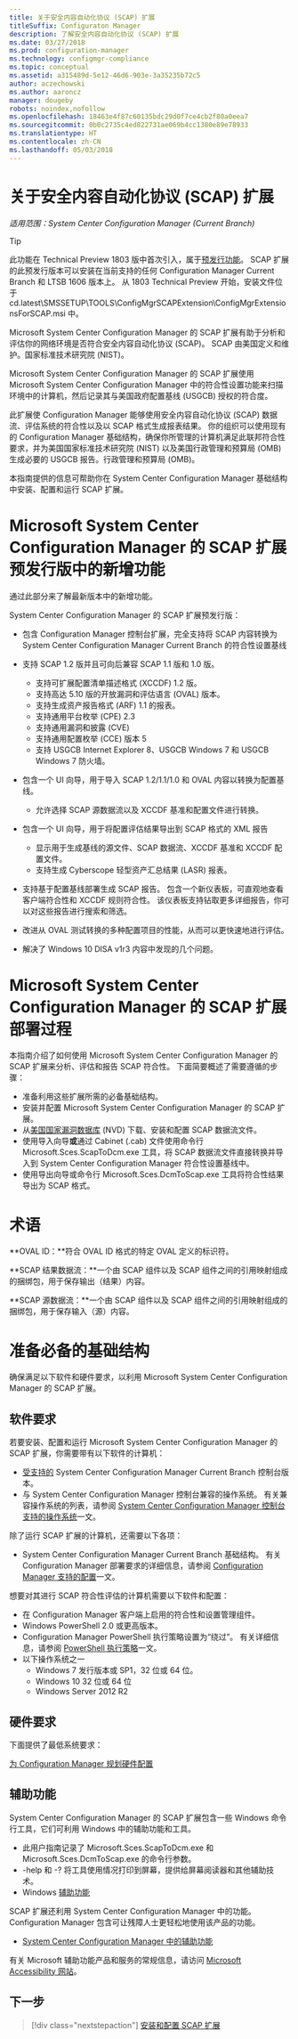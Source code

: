```yaml
---
title: 关于安全内容自动化协议 (SCAP) 扩展
titleSuffix: Configuraton Manager
description: 了解安全内容自动化协议 (SCAP) 扩展
ms.date: 03/27/2018
ms.prod: configuration-manager
ms.technology: configmgr-compliance
ms.topic: conceptual
ms.assetid: a315489d-5e12-46d6-903e-3a35235b72c5
author: aczechowski
ms.author: aaroncz
manager: dougeby
robots: noindex,nofollow
ms.openlocfilehash: 18463e4f87c60135bdc29d0f7ce4cb2f80a0eea7
ms.sourcegitcommit: 0b0c2735c4ed822731ae069b4cc1380e89e78933
ms.translationtype: HT
ms.contentlocale: zh-CN
ms.lasthandoff: 05/03/2018
---
```

# <a name="about-the-security-content-automation-protocol-scap-extensions"></a>关于安全内容自动化协议 (SCAP) 扩展

*适用范围：System Center Configuration Manager (Current Branch)*

> [!Tip]  
> 此功能在 Technical Preview 1803 版中首次引入，属于[预发行功能](/sccm/core/servers/manage/pre-release-features)。 SCAP 扩展的此预发行版本可以安装在当前支持的任何 Configuration Manager Current Branch 和 LTSB 1606 版本上。 从 1803 Technical Preview 开始，安装文件位于 cd.latest\SMSSETUP\TOOLS\ConfigMgrSCAPExtension\ConfigMgrExtensionsForSCAP.msi 中。 

Microsoft System Center Configuration Manager 的 SCAP 扩展有助于分析和评估你的网络环境是否符合安全内容自动化协议 (SCAP)。 SCAP 由美国定义和维护。国家标准技术研究院 (NIST)。

Microsoft System Center Configuration Manager 的 SCAP 扩展使用 Microsoft System Center Configuration Manager 中的符合性设置功能来扫描环境中的计算机，然后记录其与美国政府配置基线 (USGCB) 授权的符合度。

此扩展使 Configuration Manager 能够使用安全内容自动化协议 (SCAP) 数据流、评估系统的符合性以及以 SCAP 格式生成报表结果。 你的组织可以使用现有的 Configuration Manager 基础结构，确保你所管理的计算机满足此联邦符合性要求，并为美国国家标准技术研究院 (NIST) 以及美国行政管理和预算局 (OMB) 生成必要的 USGCB 报告。行政管理和预算局 (OMB)。

本指南提供的信息可帮助你在 System Center Configuration Manager 基础结构中安装、配置和运行 SCAP 扩展。



# <a name="what39s-new-in-scap-extensions-prerelease-for-microsoft-system-center-configuration-manager"></a>Microsoft System Center Configuration Manager 的 SCAP 扩展预发行版中的新增功能

通过此部分来了解最新版本中的新增功能。

System Center Configuration Manager 的 SCAP 扩展预发行版：

- 包含 Configuration Manager 控制台扩展，完全支持将 SCAP 内容转换为 System Center Configuration Manager Current Branch 的符合性设置基线
- 支持 SCAP 1.2 版并且可向后兼容 SCAP 1.1 版和 1.0 版。


  - 支持可扩展配置清单描述格式 (XCCDF) 1.2 版。
  - 支持高达 5.10 版的开放漏洞和评估语言 (OVAL) 版本。
  - 支持生成资产报告格式 (ARF) 1.1 的报表。
  - 支持通用平台枚举 (CPE) 2.3
  - 支持通用漏洞和披露 (CVE)
  - 支持通用配置枚举 (CCE) 版本 5
  - 支持 USGCB Internet Explorer 8、USGCB Windows 7 和 USGCB Windows 7 防火墙。

- 包含一个 UI 向导，用于导入 SCAP 1.2/1.1/1.0 和 OVAL 内容以转换为配置基线。


  - 允许选择 SCAP 源数据流以及 XCCDF 基准和配置文件进行转换。

- 包含一个 UI 向导，用于将配置评估结果导出到 SCAP 格式的 XML 报告


  - 显示用于生成基线的源文件、SCAP 数据流、XCCDF 基准和 XCCDF 配置文件。
  - 支持生成 Cyberscope 轻型资产汇总结果 (LASR) 报表。

- 支持基于配置基线部署生成 SCAP 报告。 包含一个新仪表板，可直观地查看客户端符合性和 XCCDF 规则符合性。 该仪表板支持钻取更多详细报告，你可以对这些报告进行搜索和筛选。
- 改进从 OVAL 测试转换的多种配置项目的性能，从而可以更快速地进行评估。

- 解决了 Windows 10 DISA v1r3 内容中发现的几个问题。

# <a name="scap-extensions-for-microsoft-system-center-configuration-manager-deployment-process"></a>Microsoft System Center Configuration Manager 的 SCAP 扩展部署过程

本指南介绍了如何使用 Microsoft System Center Configuration Manager 的 SCAP 扩展来分析、评估和报告 SCAP 符合性。 下面简要概述了需要遵循的步骤：

- 准备利用这些扩展所需的必备基础结构。
- 安装并配置 Microsoft System Center Configuration Manager 的 SCAP 扩展。
- 从[美国国家漏洞数据库](http://nvd.nist.gov) (NVD) 下载、安装和配置 SCAP 数据流文件。
- 使用导入向导**或**通过 Cabinet (.cab) 文件使用命令行 Microsoft.Sces.ScapToDcm.exe 工具，将 SCAP 数据流文件直接转换并导入到 System Center Configuration Manager 符合性设置基线中。
- 使用导出向导或命令行 Microsoft.Sces.DcmToScap.exe 工具将符合性结果导出为 SCAP 格式。

# <a name="terms"></a>术语

**OVAL ID：**符合 OVAL ID 格式的特定 OVAL 定义的标识符。

**SCAP 结果数据流：**一个由 SCAP 组件以及 SCAP 组件之间的引用映射组成的捆绑包，用于保存输出（结果）内容。

**SCAP 源数据流：**一个由 SCAP 组件以及 SCAP 组件之间的引用映射组成的捆绑包，用于保存输入（源）内容。

# <a name="prepare-the-prerequisite-infrastructure"></a>准备必备的基础结构

确保满足以下软件和硬件要求，以利用 Microsoft System Center Configuration Manager 的 SCAP 扩展。

## <a name="software-requirements"></a>软件要求

若要安装、配置和运行 Microsoft System Center Configuration Manager 的 SCAP 扩展，你需要带有以下软件的计算机：

- [受支持的](/sccm/core/servers/manage/current-branch-versions-supported) System Center Configuration Manager Current Branch 控制台版本。
- 与 System Center Configuration Manager 控制台兼容的操作系统。 有关兼容操作系统的列表，请参阅 [System Center Configuration Manager 控制台支持的操作系统](/sccm/core/plan-design/configs/supported-operating-systems-consoles)一文。

除了运行 SCAP 扩展的计算机，还需要以下各项：

- System Center Configuration Manager Current Branch 基础结构。 有关 Configuration Manager 部署要求的详细信息，请参阅 [Configuration Manager 支持的配置](/sccm/core/plan-design/configs/supported-configurations)一文。

想要对其进行 SCAP 符合性评估的计算机需要以下软件和配置：

- 在 Configuration Manager 客户端上启用的符合性和设置管理组件。
- Windows PowerShell 2.0 或更高版本。
- Configuration Manager PowerShell 执行策略设置为“绕过”。 有关详细信息，请参阅 [PowerShell 执行策略](/sccm/core/clients/deploy/about-client-settings#computer-agent)一文。
- 以下操作系统之一
  - Windows 7 发行版本或 SP1，32 位或 64 位。
  - Windows 10 32 位或 64 位
  - Windows Server 2012 R2

## <a name="hardware-requirements"></a>硬件要求

下面提供了最低系统要求：

[为 Configuration Manager 规划硬件配置](/sccm/core/plan-design/configs/recommended-hardware)



## <a name="accessibility-features"></a>辅助功能

System Center Configuration Manager 的 SCAP 扩展包含一些 Windows 命令行工具，它们可利用 Windows 中的辅助功能和工具。

- 此用户指南记录了 Microsoft.Sces.ScapToDcm.exe 和 Microsoft.Sces.DcmToScap.exe 的命令行参数。
- -help 和 -? 将工具使用情况打印到屏幕，提供给屏幕阅读器和其他辅助技术。
- Windows [辅助功能](http://windows.microsoft.com/windows/help/accessibility)

SCAP 扩展还利用 System Center Configuration Manager 中的功能。  Configuration Manager 包含可让残障人士更轻松地使用该产品的功能。

- [System Center Configuration Manager 中的辅助功能](/sccm/core/understand/accessibility-features)

有关 Microsoft 辅助功能产品和服务的常规信息，请访问 [Microsoft Accessibility 网站](http://go.microsoft.com/fwlink/p/?LinkId=9212)。

## <a name="next-step"></a>下一步
> [!div class="nextstepaction"]
> [安装和配置 SCAP 扩展](/sccm/compliance/plan-design/scap/install-configure-scap)
